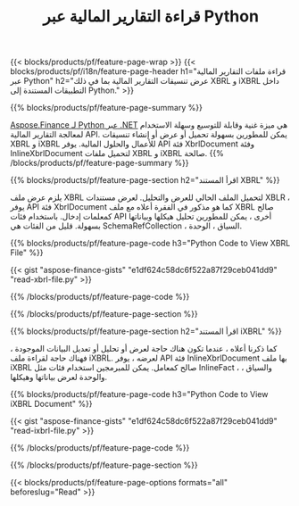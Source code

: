 ﻿---
title: قراءة التقارير المالية عبر Python
url: /ar/python-net/view/
description:  Python رمز لعرض التقارير المالية في ملفات XBRL و iXBRL عبر مكتبة Python.
---
{{< blocks/products/pf/feature-page-wrap >}}
{{< blocks/products/pf/i18n/feature-page-header h1="قراءة ملفات التقارير المالية عبر Python" h2="عرض تنسيقات التقارير المالية بما في ذلك XBRL و iXBRL داخل التطبيقات المستندة إلى Python." >}}

{{% blocks/products/pf/feature-page-summary %}}

[Aspose.Finance لـ Python عبر .NET](https://products.aspose.com/finance/python-net/) هي ميزة غنية وقابلة للتوسيع وسهلة الاستخدام لمعالجة التقارير المالية API. يمكن للمطورين بسهولة تحميل أو عرض أو إنشاء تنسيقات XBRL و iXBRL للأعمال والحلول المالية. يوفر API فئة XbrlDocument وفئة InlineXbrlDocument لتحميل ملفات XBRL و iXBRL صالحة.
{{% /blocks/products/pf/feature-page-summary %}}

{{% blocks/products/pf/feature-page-section h2="اقرأ المستند XBRL" %}}

يلزم عرض ملف XBRL لتحميل الملف الحالي للعرض والتحليل. لعرض مستندات XBLR ، يوفر API فئة XbrlDocument كما هو مذكور في الفقرة أعلاه مع ملف XBRL صالح كمعلمات إدخال. باستخدام فئات API أخرى ، يمكن للمطورين تحليل هيكلها وبياناتها بسهولة. قليل من الفئات هي SchemaRefCollection ، السياق ، الوحدة.

{{% blocks/products/pf/feature-page-code h3="Python Code to View XBRL File" %}}

{{< gist "aspose-finance-gists" "e1df624c58dc6f522a87f29ceb041dd9" "read-xbrl-file.py" >}} 

{{% /blocks/products/pf/feature-page-code %}}

{{% /blocks/products/pf/feature-page-section %}}

{{% blocks/products/pf/feature-page-section h2="اقرأ المستند iXBRL" %}}

كما ذكرنا أعلاه ، عندما تكون هناك حاجة لعرض أو تحليل أو تعديل البيانات الموجودة ، فهناك حاجة لقراءة ملف iXBRL. لعرضه ، يوفر API فئة InlineXbrlDocument بها ملف iXBRL صالح كمعامل. يمكن للمبرمجين استخدام فئات مثل InlineFact ، والسياق ، والوحدة لعرض بياناتها وهيكلها. 

{{% blocks/products/pf/feature-page-code h3="Python Code to View iXBRL Document" %}}

{{< gist "aspose-finance-gists" "e1df624c58dc6f522a87f29ceb041dd9" "read-ixbrl-file.py" >}}

{{% /blocks/products/pf/feature-page-code %}}

{{% /blocks/products/pf/feature-page-section %}}

{{< blocks/products/pf/feature-page-options formats="all" beforeslug="Read" >}}